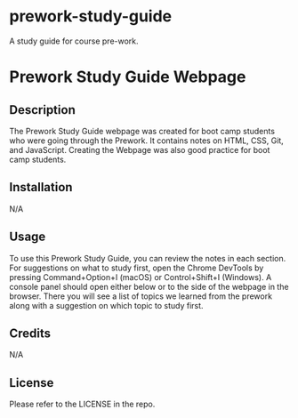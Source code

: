 # prework-study-guide
A study guide for course pre-work.

# Prework Study Guide Webpage

## Description
 
The Prework Study Guide webpage was created for boot camp students who were going through the Prework. It contains notes on HTML, CSS, Git, and JavaScript. Creating the Webpage was also good practice for boot camp students.

## Installation

N/A

## Usage

To use this Prework Study Guide, you can review the notes in each section. For suggestions on what to study first, open the Chrome DevTools by pressing Command+Option+I (macOS) or Control+Shift+I (Windows). A console panel should open either below or to the side of the webpage in the browser. There you will see a list of topics we learned from the prework along with a suggestion on which topic to study first.

## Credits

N/A

## License

Please refer to the LICENSE in the repo.
